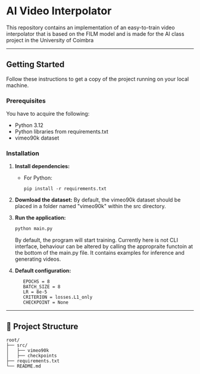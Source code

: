 # **AI Video Interpolator**

This repository contains an implementation of an easy-to-train video interpolator that is based on the FILM model and is made for the AI class project in the University of Coimbra

---

## **Getting Started**

Follow these instructions to get a copy of the project running on your local machine.

### **Prerequisites**
You have to acquire the following:
- Python 3.12
- Python libraries from requirements.txt
- vimeo90k dataset

### **Installation**

1. **Install dependencies:**
   - For Python:
     ```
     pip install -r requirements.txt
     ```
2. **Download the dataset:**
    By default, the vimeo90k dataset should be placed in a folder named "vimeo90k" within the src directory.

2. **Run the application:**
     ```bash
     python main.py
     ```
    By default, the program will start training. Currently here is not CLI interface, behaviour can be altered by calling the appropraite functoin at the bottom of the main.py file. It contains examples for inference and generating videos.

4. **Default configuration:**
     ```
        EPOCHS = 8
        BATCH_SIZE = 8
        LR = 8e-5
        CRITERION = losses.L1_only
        CHECKPOINT = None
     ```
---

## 📂 **Project Structure**
```
root/
├── src/
│   ├── vimeo90k
│   ├── checkpoints
├── requirements.txt
└── README.md
```